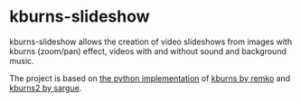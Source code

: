 # kburns-slideshow
kburns-slideshow allows the creation of video slideshows from images with kburns (zoom/pan) effect, videos with and without sound and background music.

The project is based on [the python implementation](https://github.com/Trekky12/kburns) of [kburns by remko](https://github.com/remko/kburns) and [kburns2 by sargue](https://github.com/sargue/kburns).
